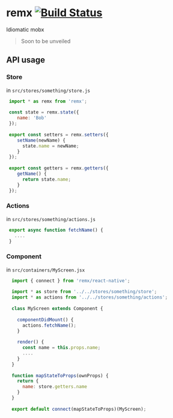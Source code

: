 # remx [![Build Status](https://travis-ci.org/wix/remx.svg?branch=master)](https://travis-ci.org/wix/remx)

Idiomatic mobx

> Soon to be unveiled

## API usage

### Store

in `src/stores/something/store.js`

```javascript
 import * as remx from 'remx';
 
 const state = remx.state({
    name: 'Bob'
 });
 
 export const setters = remx.setters({
    setName(newName) {
      state.name = newName;
    }
 });
 
 export const getters = remx.getters({
    getName() {
      return state.name;
    }
 });
```

### Actions

in `src/stores/something/actions.js`

```javascript
 export async function fetchName() {
   ....
 }
```

### Component

in `src/containers/MyScreen.jsx`

```javascript
  import { connect } from 'remx/react-native';
  
  import * as store from '../../stores/something/store';
  import * as actions from '../../stores/something/actions';
  
  class MyScreen extends Component {
  
    componentDidMount() {
      actions.fetchName();
    }
  
    render() {
      const name = this.props.name;
      ....
    }
  }
  
  function mapStateToProps(ownProps) {
    return {
      name: store.getters.name
    }
  }
  
  export default connect(mapStateToProps)(MyScreen);
```
